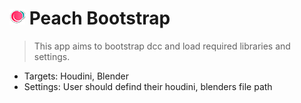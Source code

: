# ![icon](.././icons/x25/peach_icon_x25.png) Peach Bootstrap
> This app aims to bootstrap dcc and load required libraries and settings.

* Targets: Houdini, Blender
* Settings: User should defind their houdini, blenders file path